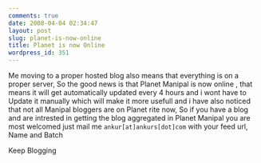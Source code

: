 ```yaml
---
comments: true
date: 2008-04-04 02:34:47
layout: post
slug: planet-is-now-online
title: Planet is now Online
wordpress_id: 351
---
```


Me moving to a proper hosted blog also means that everything is on a proper server, So the good news is that Planet Manipal is now online , that means it will get automatically updated every 4 hours and i wont have to Update it manually which will make it more usefull and i have also noticed that not all Manipal bloggers are on Planet rite now, So if you have a blog and are intrested in getting the blog aggregated in Planet Manipal you are most welcomed just mail me `ankur[at]ankurs[dot]com` with your feed url, Name and Batch

Keep Blogging
